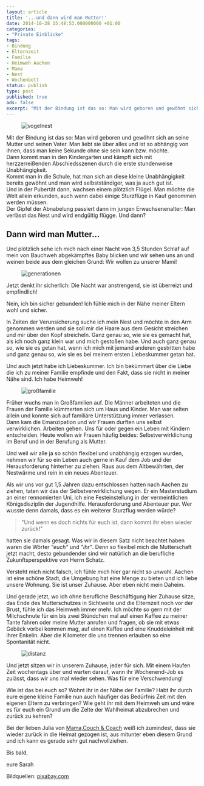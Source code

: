 ```yaml
---
layout: article
title: '...und dann wird man Mutter!'
date: 2014-10-28 15:48:53.000000000 +01:00
categories:
- "Private Einblicke"
tags:
- Bindung
- Elternzeit
- Familie
- Heimweh Aachen
- Mama
- Nest
- Wochenbett
status: publish
type: post
published: true
ads: false
excerpt: "Mit der Bindung ist das so: Man wird geboren und gewöhnt sich an seine Mutter und seinen Vater. Man liebt sie über alles und ist so abhängig von ihnen, dass man keine Sekunde ohne sie sein kann bzw. möchte."
---
```

<figure>
	<img src="{{ site.url }}/images/nest-241910_1280.jpg" alt="vogelnest" />
</figure>

Mit der Bindung ist das so: Man wird geboren und gewöhnt sich an seine Mutter und seinen Vater. Man liebt sie über alles und ist so abhängig von ihnen, dass man keine Sekunde ohne sie sein kann bzw. möchte.  
Dann kommt man in den Kindergarten und kämpft sich mit herzzerreißenden Abschiedsszenen durch die erste stundenweise Unabhängigkeit.  
Kommt man in die Schule, hat man sich an diese kleine Unabhängigkeit bereits gewöhnt und man wird selbstständiger, was ja auch gut ist.  
Und in der Pubertät dann, wachsen einem plötzlich Flügel. Man möchte die Welt allein erkunden, auch wenn dabei einige Sturzflüge in Kauf genommen werden müssen.  
Der Gipfel der Abnabelung passiert dann im jungen Erwachsenenalter: Man verlässt das Nest und wird endgültig flügge. Und dann?


## Dann wird man Mutter...

Und plötzlich sehe ich mich nach einer Nacht von 3,5 Stunden Schlaf auf mein von Bauchweh abgekämpftes Baby blicken und wir sehen uns an und weinen beide aus dem gleichen Grund: Wir wollen zu unserer Mami!

<figure>
	<img src="{{ site.url }}/images/generations-462134_1280.jpg" alt="generationen" />
</figure>

Jetzt denkt ihr sicherlich: Die Nacht war anstrengend, sie ist überreizt und empfindlich!

Nein, ich bin sicher gebunden! Ich fühle mich in der Nähe meiner Eltern wohl und sicher. 

In Zeiten der Verunsicherung suche ich mein Nest und möchte in den Arm genommen werden und sie soll mir die Haare aus dem Gesicht streichen und mir über den Kopf streicheln. Ganz genau so, wie sie es gemacht hat, als ich noch ganz klein war und mich gestoßen habe. Und auch ganz genau so, wie sie es getan hat, wenn ich mich mit jemand anderen gestritten habe und ganz genau so, wie sie es bei meinem ersten Liebeskummer getan hat.

Und auch jetzt habe ich Liebeskummer. Ich bin bekümmert über die Liebe die ich zu meiner Familie empfinde und den Fakt, dass sie nicht in meiner Nähe sind. Ich habe Heimweh!


<figure>
	<img src="{{ site.url }}/images/silhouette-74876_1280.jpg" alt="großfamilie" />
</figure>

Früher wuchs man in Großfamilien auf. Die Männer arbeiteten und die Frauen der Familie kümmerten sich um Haus und Kinder. Man war selten allein und konnte sich auf familiäre Unterstützung immer verlassen.  
Dann kam die Emanzipation und wir Frauen durften uns selbst verwirklichen. Arbeiten gehen. Uns für oder gegen ein Leben mit Kindern entscheiden. Heute wollen wir Frauen häufig beides: Selbstverwirklichung im Beruf und in der Berufung als Mutter.

Und weil wir alle ja so schön flexibel und unabhängig erzogen wurden, nehmen wir für so ein Leben auch gerne in Kauf dem Job und der Herausforderung hinterher zu ziehen. Raus aus dem Altbewährten, der Nestwärme und rein in ein neues Abenteuer.

Als wir uns vor gut 1,5 Jahren dazu entschlossen hatten nach Aachen zu ziehen, taten wir das der Selbstverwirklichung wegen. Er ein Masterstudium an einer rennomierten Uni, ich eine Festeinstellung in der vermeintlichen Königsdisziplin der Jugendhilfe. Herausforderung und Abenteuer pur. Wer wusste denn damals, dass es ein weiterer Sturzflug werden würde?

> "Und wenn es doch nichts für euch ist, dann kommt ihr eben wieder zurück!" 

hatten sie damals gesagt. Was wir in diesem Satz nicht beachtet haben waren die Wörter *"euch"* und *"ihr"*. Denn so flexibel mich die Mutterschaft jetzt macht, desto gebundender sind wir natürlich an die berufliche Zukunftsperspektive von Herrn Schatz.

Versteht mich nicht falsch, ich fühle mich hier gar nicht so unwohl. Aachen ist eine schöne Stadt, die Umgebung hat eine Menge zu bieten und ich liebe unsere Wohnung. Sie ist unser Zuhause. Aber eben nicht mein Daheim.

Und gerade jetzt, wo ich ohne berufliche Beschäftigung hier Zuhause sitze, das Ende des Mutterschutzes in Sichtweite und die Elternzeit noch vor der Brust, fühle ich das Heimweh immer mehr. Ich möchte so gern mit der Milchschnute für ein bis zwei Stündchen mal auf einen Kaffee zu meiner Tante fahren oder meine Mutter anrufen und fragen, ob sie mit etwas Gebäck vorbei kommen mag, auf einen Kaffee und eine Knuddeleinheit mit ihrer Enkelin. Aber die Kilometer die uns trennen erlauben so eine Spontanität nicht.

<figure>
	<img src="{{ site.url }}/images/away-494355_1280.jpg" alt="distanz" />
</figure>



Und jetzt sitzen wir in unserem Zuhause, jeder für sich. Mit einem Haufen Zeit wochentags über und warten darauf, wann ihr Wochenend-Job es zulässt, dass wir uns mal wieder sehen. Was für eine Verschwendung!

Wie ist das bei euch so? Wohnt ihr in der Nähe der Familie? Habt ihr durch eure eigene kleine Familie nun auch häufiger das Bedürfnis Zeit mit den eigenen Eltern zu verbringen? Wie geht ihr mit dem Heimweh um und wäre es für euch ein Grund um die Zelte der Wahlheimat abzubrechen und zurück zu kehren?

Bei der lieben Julia von [Mama,Couch & Coach](http://mamacouchcoach.blogspot.de/2014/06/wurzeln.html) weiß ich zumindest, dass sie wieder zurück in die Heimat gezogen ist, aus mitunter eben diesem Grund und ich kann es gerade sehr gut nachvollziehen.


Bis bald,

eure Sarah


Bildquellen: [pixabay.com](http://www.pixabay.com)

